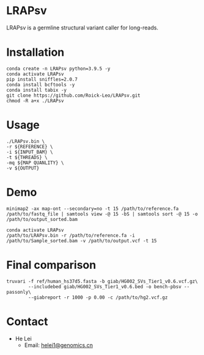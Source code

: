 # LRAPsv
LRAPsv is a germline structural variant caller for long-reads. 

# Installation
```
conda create -n LRAPsv python=3.9.5 -y
conda activate LRAPsv
pip install sniffles=2.0.7
conda install bcftools -y
conda install tabix -y
git clone https://github.com/Roick-Leo/LRAPsv.git
chmod -R a+x ./LRAPsv
```

# Usage
```
./LRAPsv.bin \
-r ${REFERENCE} \
-i ${INPUT_BAM} \
-t ${THREADS} \
-mq ${MAP QUANLITY} \
-v ${OUTPUT}
```

# Demo
```
minimap2 -ax map-ont --secondary=no -t 15 /path/to/reference.fa /path/to/fastq_file | samtools view -@ 15 -bS | samtools sort -@ 15 -o /path/to/output_sorted.bam

conda activate LRAPsv
/path/to/LRAPsv.bin -r /path/to/reference.fa -i /path/to/Sample_sorted.bam -v /path/to/output.vcf -t 15
```

# Final comparison
```
truvari -f ref/human_hs37d5.fasta -b giab/HG002_SVs_Tier1_v0.6.vcf.gz\
        --includebed giab/HG002_SVs_Tier1_v0.6.bed -o bench-pbsv --passonly\
        --giabreport -r 1000 -p 0.00 -c /path/to/hg2.vcf.gz
```

# Contact
- He Lei
  - Email: helei1@genomics.cn

